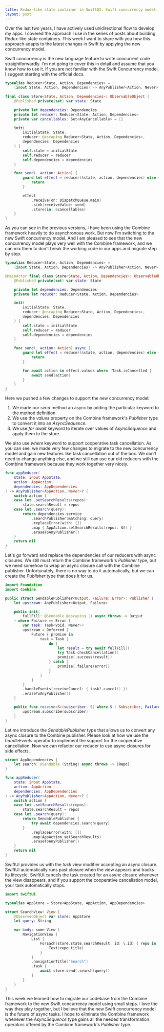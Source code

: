 ```yaml
---
title: Redux-like state container in SwiftUI. Swift concurrency model.
layout: post
---
```


Over the last two years, I have actively used unidirectional flow to develop my apps. I covered the approach I use in the series of posts about building Redux-like state containers. This week I want to share with you how this approach adapts to the latest changes in Swift by applying the new concurrency model.

Swift concurrency is the new language feature to write concurrent code straightforwardly. I'm not going to cover this in detail and assume that you know how to use it. If you are not familiar with the Swift Concurrency model, I suggest starting with the official docs.

```swift
typealias Reducer<State, Action, Dependencies> =
    (inout State, Action, Dependencies) -> AnyPublisher<Action, Never>?
    
final class Store<State, Action, Dependencies>: ObservableObject {
    @Published private(set) var state: State

    private let dependencies: Dependencies
    private let reducer: Reducer<State, Action, Dependencies>
    private var cancellables: Set<AnyCancellable> = []

    init(
        initialState: State,
        reducer: @escaping Reducer<State, Action, Dependencies>,
        dependencies: Dependencies
    ) {
        self.state = initialState
        self.reducer = reducer
        self.dependencies = dependencies
    }

    func send(_ action: Action) {
        guard let effect = reducer(&state, action, dependencies) else {
            return
        }

        effect
            .receive(on: DispatchQueue.main)
            .sink(receiveValue: send)
            .store(in: &cancellables)
    }
}
```

As you can see in the previous versions, I have been using the Combine framework heavily to do asynchronous work. But now I'm switching to the new Swift concurrency model. And I am pleased to see that the new concurrency model plays very well with the Combine framework, and we can mix them to don't break the working code in our apps and migrate step by step.

```swift
typealias Reducer<State, Action, Dependencies> =
    (inout State, Action, Dependencies) -> AnyPublisher<Action, Never>?

@MainActor final class Store<State, Action, Dependencies>: ObservableObject {
    @Published private(set) var state: State

    private let dependencies: Dependencies
    private let reducer: Reducer<State, Action, Dependencies>

    init(
        initialState: State,
        reducer: @escaping Reducer<State, Action, Dependencies>,
        dependencies: Dependencies
    ) {
        self.state = initialState
        self.reducer = reducer
        self.dependencies = dependencies
    }

    func send(_ action: Action) async {
        guard let effect = reducer(&state, action, dependencies) else {
            return
        }

        for await action in effect.values where !Task.isCancelled {
            await send(action)
        }
    }
}
```

Here we pushed a few changes to support the new concurrency model:
1. We made our *send* method an async by adding the particular keyword to the method definition.
2. We use the *values* property on the Combine framework's *Publisher* type to convert it into an *AsyncSequence*.
3. We use *for await* keyword to iterate over values of *AsyncSequence* and apply them to the store.

We also use *where* keyword to support cooperative task cancellation. As you can see, we made very few changes to migrate to the new concurrency model and gain new features like task cancellation out of the box. We don't need to change anything else, and we still can use our old reducers with the Combine framework because they work together very nicely.

```swift
func appReducer(
    state: inout AppState,
    action: AppAction,
    dependencies: AppDependencies
) -> AnyPublisher<AppAction, Never>? {
    switch action {
    case let .setSearchResults(repos):
        state.searchResult = repos
    case let .search(query):
        return dependencies.service
            .searchPublisher(matching: query)
            .replaceError(with: [])
            .map { AppAction.setSearchResults(repos: $0) }
            .eraseToAnyPublisher()
    }
    return nil
}
```

Let's go forward and replace the dependencies of our reducers with async closures. We still must return the Combine framework's *Publisher* type, but we need somehow to wrap an async closure call with the Combine publisher. Unfortunately, there is no way to do it automatically, but we can create the *Publisher* type that does it for us.

```swift
import Foundation
import Combine

public struct SendablePublisher<Output, Failure: Error>: Publisher {
    let upstream: AnyPublisher<Output, Failure>

    public init(
        fullFill: @Sendable @escaping () async throws -> Output
    ) where Failure == Error {
        var task: Task<Void, Never>?
        upstream = Deferred {
            Future { promise in
                task = Task {
                    do {
                        let result = try await fullFill()
                        try Task.checkCancellation()
                        promise(.success(result))
                    } catch {
                        promise(.failure(error))
                    }
                }
            }
        }
        .handleEvents(receiveCancel: { task?.cancel() })
        .eraseToAnyPublisher()
    }

    public func receive<S>(subscriber: S) where S : Subscriber, Failure == S.Failure, Output == S.Input {
        upstream.subscribe(subscriber)
    }
}
```

Let me introduce the *SendablePublisher* type that allows us to convert any async closure to the Combine publisher. Please look at how we use the *handleEvents* operator to implement the support for the cooperative cancellation. Now we can refactor our reducer to use async closures for side effects.

```swift
struct AppDependencies {
    let search: @Sendable (String) async throws -> [Repo]
}

func appReducer(
    state: inout AppState,
    action: AppAction,
    dependencies: AppDependencies
) -> AnyPublisher<AppAction, Never>? {
    switch action {
    case let .setSearchResults(repos):
        state.searchResult = repos
    case let .search(query):
        return SendablePublisher {
            try await dependencies.search(query)
        }
            .replaceError(with: [])
            .map(AppAction.setSearchResults)
            .eraseToAnyPublisher()
    }
    return nil
}
```

SwiftUI provides us with the *task* view modifier accepting an async closure. SwiftUI automatically runs past closure when the view appears and tracks its lifecycle. SwiftUI cancels the task created for an async closure whenever the view disappears, and if you support the cooperative cancellation model, your task automatically stops.

```swift
import SwiftUI

typealias AppStore = Store<AppState, AppAction, AppDependencies>

struct SearchView: View {
    @ObservedObject var store: AppStore
    let query: String

    var body: some View {
        NavigationView {
            List {
                ForEach(store.state.searchResult, id: \.id) { repo in
                    Text(repo.title)
                }
            }
            .navigationTitle("Search")
            .task {
                await store.send(.search(query))
            }
        }
    }
}
```

This week we learned how to migrate our codebase from the Combine framework to the new Swift concurrency model using small steps. I love the way they play together, but I believe that the new Swift concurrency model is the future of async tasks. I hope to eliminate the Combine framework whenever the *AsyncSequence* type gains all the needed transformation operators offered by the Combine framework's *Publisher* type.
